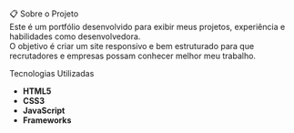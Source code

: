 📋 Sobre o Projeto  
Este é um portfólio desenvolvido para exibir meus projetos, experiência e habilidades como desenvolvedora.  
O objetivo é criar um site responsivo e bem estruturado para que recrutadores e empresas possam conhecer melhor meu trabalho.  

Tecnologias Utilizadas  
- **HTML5**  
- **CSS3**  
- **JavaScript** 
- **Frameworks** 
